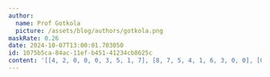 ```yaml
---
author:
  name: Prof Gotkola
  picture: /assets/blog/authors/gotkola.png
maskRate: 0.26
date: 2024-10-07T13:00:01.703050
id: 1075b5ca-84ac-11ef-b451-41234cb8625c
content: '[[4, 2, 0, 0, 0, 3, 5, 1, 7], [8, 7, 5, 4, 1, 6, 3, 0, 0], [0, 1, 9, 5, 7, 2, 8, 0, 0], [0, 5, 0, 0, 3, 1, 7, 9, 4], [2, 4, 7, 8, 9, 5, 6, 3, 0], [9, 3, 1, 7, 6, 4, 2, 5, 8], [5, 8, 2, 0, 0, 7, 9, 0, 3], [0, 9, 3, 6, 2, 0, 0, 7, 0], [7, 6, 4, 3, 5, 0, 1, 0, 2]]'
---
```

